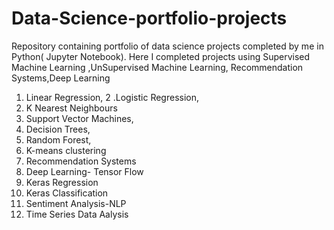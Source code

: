 # Data-Science-portfolio-projects
Repository containing portfolio of data science projects completed by me in Python( Jupyter Notebook).
Here I completed projects using Supervised Machine Learning ,UnSupervised Machine Learning, Recommendation Systems,Deep Learning
1. Linear Regression,
2 .Logistic Regression,
3. K Nearest Neighbours
4. Support Vector Machines,
5.  Decision Trees, 
6.  Random Forest,
7. K-means clustering
8. Recommendation Systems
9.  Deep Learning- Tensor Flow
10.  Keras Regression
11.  Keras Classification
12.  Sentiment Analysis-NLP
13.  Time Series Data Aalysis
